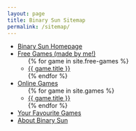 ```yaml
---
layout: page
title: Binary Sun Sitemap
permalink: /sitemap/
---
```


<ul>
	<li>
		<a href="{% link index.md %}">Binary Sun Homepage</a>
	</li>
	<li>
		<a href="{% link _pages/free-games.md %}">Free Games (made by me!)</a>
		<ul>
		{% for game in site.free-games %}
			<li><a href="{{ game.url | relative_url }}">{{ game.title }}</a></li>
		{% endfor %}
		</ul>
	</li>
	<li>
		<a href="{% link _pages/games.md %}">Online Games</a>
		<ul>
		{% for game in site.games %}
			<li><a href="{{ game.url | relative_url }}">{{ game.title }}</a></li>
		{% endfor %}
		</ul>
	</li>
	<li>
		<a href="{% link _pages/favorites.md %}">Your Favourite Games</a>
	</li>
	<li>
		<a href="{% link _pages/about.md %}">About Binary Sun</a>
	</li>
</ul>
